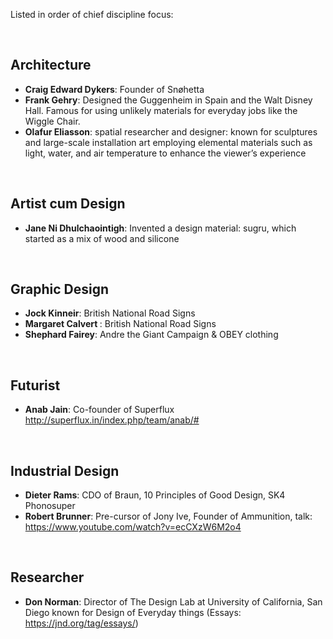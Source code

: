 Listed in order of chief discipline focus:

<br />


## Architecture
- <b>Craig Edward Dykers</b>: Founder of Snøhetta
- <b>Frank Gehry</b>: Designed the Guggenheim in Spain and the Walt Disney Hall. Famous for using unlikely materials for everyday jobs like the Wiggle Chair.
- <b>Olafur Eliasson</b>: spatial researcher and designer: known for sculptures and large-scale installation art employing elemental materials such as light, water, and air temperature to enhance the viewer’s experience
<br />

## Artist cum Design
- <b>Jane Ni Dhulchaointigh</b>: Invented a design material: sugru, which started as a mix of wood and silicone
<br />

## Graphic Design
- <b>Jock Kinneir</b>: British National Road Signs
- <b>Margaret Calvert </b>: British National Road Signs
- <b>Shephard Fairey</b>: Andre the Giant Campaign & OBEY clothing
<br />

## Futurist
- <b>Anab Jain</b>: Co-founder of Superflux http://superflux.in/index.php/team/anab/#
<br />

## Industrial Design
- <b>Dieter Rams</b>: CDO of Braun, 10 Principles of Good Design, SK4 Phonosuper
- <b>Robert Brunner</b>: Pre-cursor of Jony Ive, Founder of Ammunition, talk: https://www.youtube.com/watch?v=ecCXzW6M2o4
<br />

## Researcher
- <b>Don Norman</b>: Director of The Design Lab at University of California, San Diego known for Design of Everyday things (Essays: https://jnd.org/tag/essays/)
<br />

